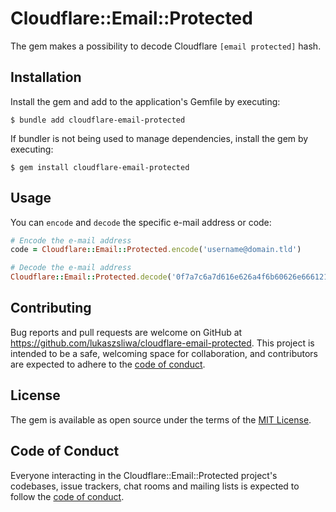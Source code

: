 # Cloudflare::Email::Protected

The gem makes a possibility to decode Cloudflare `[email protected]` hash.

## Installation

Install the gem and add to the application's Gemfile by executing:

    $ bundle add cloudflare-email-protected

If bundler is not being used to manage dependencies, install the gem by executing:

    $ gem install cloudflare-email-protected

## Usage

You can `encode` and `decode` the specific e-mail address or code:

```ruby
# Encode the e-mail address
code = Cloudflare::Email::Protected.encode('username@domain.tld')

# Decode the e-mail address
Cloudflare::Email::Protected.decode('0f7a7c6a7d616e626a4f6b60626e6661217b636b') # username@domain.tld
```

## Contributing

Bug reports and pull requests are welcome on GitHub at https://github.com/lukaszsliwa/cloudflare-email-protected. This project is intended to be a safe, welcoming space for collaboration, and contributors are expected to adhere to the [code of conduct](https://github.com/lukaszsliwa/cloudflare-email-protected/blob/master/CODE_OF_CONDUCT.md).

## License

The gem is available as open source under the terms of the [MIT License](https://opensource.org/licenses/MIT).

## Code of Conduct

Everyone interacting in the Cloudflare::Email::Protected project's codebases, issue trackers, chat rooms and mailing lists is expected to follow the [code of conduct](https://github.com/lukaszsliwa/cloudflare-email-protected/blob/master/CODE_OF_CONDUCT.md).
